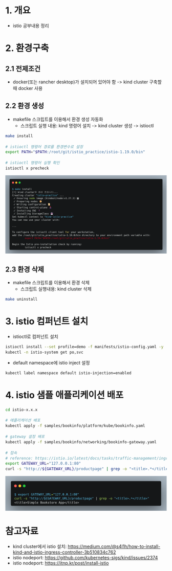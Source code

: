 # 1. 개요
* istio 공부내용 정리

# 2. 환경구축
## 2.1 전제조건
* docker(또는 rancher desktop)가 설치되어 있어야 함 -> kind cluster 구축할 때 docker 사용

## 2.2 환경 생성
* makefile 스크립트를 이용해서 환경 생성 자동화
  * 스크립트 실행 내용: kind 명령어 설치 -> kind cluster 생성 -> istioctl
```bash
make install

# istioctl 명령어 경로를 환경변수로 설정
export PATH="$PATH:/root/git/istio_practice/istio-1.19.0/bin"

# istioctl 명령어 실행 확인
istioctl x precheck
```

![](./imgs/install_istio.png)

## 2.3 환경 삭제
* makefile 스크립트를 이용해서 환경 삭제
  * 스크립트 실행내용: kind cluster 삭제
```bash
make uninstall
```

# 3. istio 컴퍼넌트 설치
* istioctl로 컴퍼넌트 설치
```bash
istioctl install --set profile=demo -f manifests/istio-config.yaml -y
kubectl -n istio-system get po,svc
```

* default namespace에 istio inject 설정
```bash
kubectl label namespace default istio-injection=enabled
```

# 4. istio 샘플 애플리케이션 배포
```bash
cd istio-x.x.x

# 애플리케이션 배포
kubectl apply -f samples/bookinfo/platform/kube/bookinfo.yaml

# gateway 설정 배포
kubectl apply -f samples/bookinfo/networking/bookinfo-gateway.yaml

# 접속
# reference: https://istio.io/latest/docs/tasks/traffic-management/ingress/ingress-control/#using-node-ports-of-the-ingress-gateway-service
export GATEWAY_URL="127.0.0.1:80"
curl -s "http://${GATEWAY_URL}/productpage" | grep -o "<title>.*</title>"
```

![](./imgs/istio_application_curl.png)


# 참고자료
* kind cluster에서 istio 설치: https://medium.com/@s4l1h/how-to-install-kind-and-istio-ingress-controller-3b510834c762
* istio nodeport: https://github.com/kubernetes-sigs/kind/issues/2374
* istio nodeport: https://itnp.kr/post/install-istio
